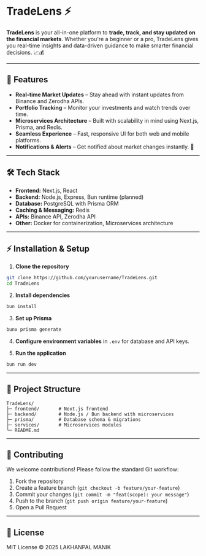 # TradeLens ⚡

**TradeLens** is your all-in-one platform to **trade, track, and stay updated on the financial markets**. Whether you're a beginner or a pro, TradeLens gives you real-time insights and data-driven guidance to make smarter financial decisions. 📈💰

---

## 🚀 Features

- **Real-time Market Updates** – Stay ahead with instant updates from Binance and Zerodha APIs.
- **Portfolio Tracking** – Monitor your investments and watch trends over time.
- **Microservices Architecture** – Built with scalability in mind using Next.js, Prisma, and Redis.
- **Seamless Experience** – Fast, responsive UI for both web and mobile platforms.
- **Notifications & Alerts** – Get notified about market changes instantly. 🔔

---

## 🛠 Tech Stack

- **Frontend:** Next.js, React
- **Backend:** Node.js, Express, Bun runtime (planned)
- **Database:** PostgreSQL with Prisma ORM
- **Caching & Messaging:** Redis
- **APIs:** Binance API, Zerodha API
- **Other:** Docker for containerization, Microservices architecture

---

## ⚡ Installation & Setup

1. **Clone the repository**
```bash
git clone https://github.com/yourusername/TradeLens.git
cd TradeLens
```

2. **Install dependencies**
```bash
bun install
```

3. **Set up Prisma**
```bash
bunx prisma generate
```

4. **Configure environment variables** in `.env` for database and API keys.

5. **Run the application**
```bash
bun run dev
```

---

## 📂 Project Structure

```
TradeLens/
├─ frontend/       # Next.js frontend
├─ backend/        # Node.js / Bun backend with microservices
├─ prisma/         # Database schema & migrations
├─ services/       # Microservices modules
└─ README.md
```

---

## 🤝 Contributing

We welcome contributions! Please follow the standard Git workflow:

1. Fork the repository  
2. Create a feature branch (`git checkout -b feature/your-feature`)  
3. Commit your changes (`git commit -m "feat(scope): your message"`)  
4. Push to the branch (`git push origin feature/your-feature`)  
5. Open a Pull Request  

---

## 📜 License

MIT License © 2025 LAKHANPAL MANIK

